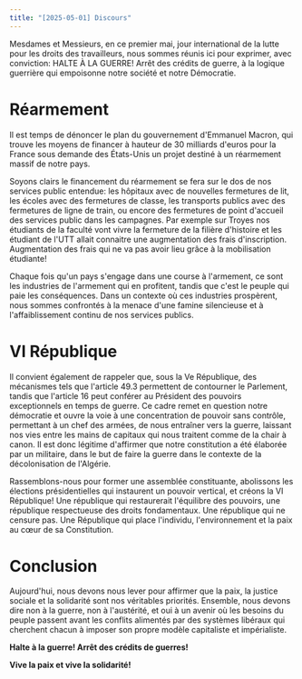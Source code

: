 ```yaml
---
title: "[2025-05-01] Discours"
---
```


Mesdames et Messieurs, en ce premier mai, jour international de la lutte pour
les droits des travailleurs, nous sommes réunis ici pour exprimer, avec
conviction: HALTE À LA GUERRE! Arrêt des crédits de guerre, à la logique
guerrière qui empoisonne notre société et notre Démocratie.

# Réarmement

Il est temps de dénoncer le plan du gouvernement d'Emmanuel Macron, qui trouve
les moyens de financer à hauteur de 30 milliards d'euros pour la France sous
demande des États-Unis un projet destiné à un réarmement massif de notre pays.

Soyons clairs le financement du réarmement se fera sur le dos de nos services
public entendue: les hôpitaux avec de nouvelles fermetures de lit, les écoles
avec des fermetures de classe, les transports publics avec des fermetures de
ligne de train, ou encore des fermetures de point d'accueil des services public
dans les campagnes. Par exemple sur Troyes nos étudiants de la faculté vont
vivre la fermeture de la filière d'histoire et les étudiant de l'UTT allait
connaitre une augmentation des frais d'inscription. Augmentation des frais qui
ne va pas avoir lieu grâce à la mobilisation étudiante!

Chaque fois qu'un pays s'engage dans une course à l'armement, ce sont les
industries de l'armement qui en profitent, tandis que c'est le peuple qui paie
les conséquences. Dans un contexte où ces industries prospèrent, nous sommes
confrontés à la menace d'une famine silencieuse et à l'affaiblissement continu
de nos services publics.

# VI République

Il convient également de rappeler que, sous la Ve République, des mécanismes
tels que l'article 49.3 permettent de contourner le Parlement, tandis que
l'article 16 peut conférer au Président des pouvoirs exceptionnels en temps de
guerre. Ce cadre remet en question notre démocratie et ouvre la voie à une
concentration de pouvoir sans contrôle, permettant à un chef des armées, de nous
entraîner vers la guerre, laissant nos vies entre les mains de capitaux qui nous
traitent comme de la chair à canon. Il est donc légitime d'affirmer que notre
constitution a été élaborée par un militaire, dans le but de faire la guerre
dans le contexte de la décolonisation de l'Algérie.

Rassemblons-nous pour former une assemblée constituante, abolissons les
élections présidentielles qui instaurent un pouvoir vertical, et créons la VI
République! Une république qui restaurerait l'équilibre des pouvoirs, une
république respectueuse des droits fondamentaux. Une république qui ne censure
pas. Une République qui place l'individu, l'environnement et la paix au cœur de
sa Constitution.

# Conclusion

Aujourd'hui, nous devons nous lever pour affirmer que la paix, la justice
sociale et la solidarité sont nos véritables priorités. Ensemble, nous devons
dire non à la guerre, non à l'austérité, et oui à un avenir où les besoins du
peuple passent avant les conflits alimentés par des systèmes libéraux qui
cherchent chacun à imposer son propre modèle capitaliste et impérialiste.

**Halte à la guerre! Arrêt des crédits de guerres!**

**Vive la paix et vive la solidarité!**
